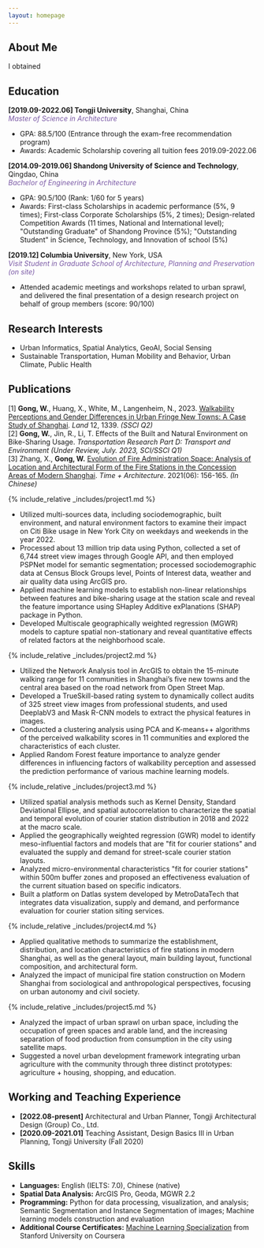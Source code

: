 ```yaml
---
layout: homepage
---
```


## About Me
<!-- 
I'm a <a href="https://med.nyu.edu/departments-institutes/population-health/divisions-sections-centers/biostatistics/" target="_blank"> Biostatistics</a> Ph.D. candidate at <a href="https://www.nyu.edu/" target="_blank"> New York University</a>'s <a href="https://med.nyu.edu/" target="_blank"> Grossman School of Medicine</a>, specifically within the <a href="https://med.nyu.edu/research/sackler-institute-graduate-biomedical-sciences/" target="_blank"> Vilcek institute of Biomedical Sciences</a> and the Department of <a href="https://med.nyu.edu/departments-institutes/population-health/" target="_blank"> Population Health</a>. Under the mentorship of Prof.  
working under the mentorship of Prof.<a href="https://med.nyu.edu/faculty/thaddeus-tarpey" target="_blank"> Thaddeus Tarpey</a>. My research involves developing statistical models that cater to high-dimensional complex data, such as functional and imaging data.

In the summer of 2022, I had the opportunity to work as a Data Scientist Intern at <a href="https://about.google" target="_blank"> Google</a>, where I applied my statistical skills to real-world problems. 
Prior to joining the Ph.D. program, I completed my master's degree in Biostatistics and Data Science from <a href="https://www.cornell.edu" target = "_blank"> Cornell University</a> advised by Prof. <a href= "https://www.idiaz.xyz" target = "_blank"> Iván Díaz</a>, and my bachelor's degree in International Finance from <a href="https://www.cueb.edu.cn" target = "_blank"> Capital University of Economics and Business</a>. 

Outside of academia, I began my journey as a professional swimmer at the age of 5 and went on to achieve several regional and national championships. I'm also passionate about Chinese calligraphy, and my artwork has been exhibited in top galleries and museums including the <a href="http://www.namoc.org/" target="_blank"> National Art Museum of China (Beijing)</a>. In addition, I am also interested in oil painting, and aeromodelling.
-->

I obtained



## Education
**[2019.09-2022.06] Tongji University**, Shanghai, China  
<i style="color:#7b5aa6">Master of Science in Architecture</i>
- GPA: 88.5/100 (Entrance through the exam-free recommendation program)
- Awards: Academic Scholarship covering all tuition fees 2019.09-2022.06

**[2014.09-2019.06] Shandong University of Science and Technology**, Qingdao, China  
<i style="color:#7b5aa6">Bachelor of Engineering in Architecture</i>
- GPA: 90.5/100 (Rank: 1/60 for 5 years)
- Awards: First-class Scholarships in academic performance (5%, 9 times); First-class Corporate Scholarships (5%, 2 times); Design-related Competition Awards (11 times, National and International level); "Outstanding Graduate" of Shandong Province (5%); "Outstanding Student" in Science, Technology, and Innovation of school (5%)

**[2019.12] Columbia University**, New York, USA  
<i style="color:#7b5aa6">Visit Student in Graduate School of Architecture, Planning and Preservation (on site)</i>
- Attended academic meetings and workshops related to urban sprawl, and delivered the final presentation of a design research project on behalf of group members (score: 90/100)


## Research Interests
<!-- 
- **Manifold Learning:** positive semi-definite manifolds learning
- **Machine Learning:** fairness AI, penalization and augmentation methods
- **Functional Data Analysis:** functional regression, and clustering methods
- **High-Dimensional Statistics:** matrix-valued regression and clustering, positive semi-definite matrices estimations
-->

- Urban Informatics, Spatial Analytics, GeoAI, Social Sensing
- Sustainable Transportation, Human Mobility and Behavior, Urban Climate, Public Health


## Publications
[1] **Gong, W.**, Huang, X., White, M., Langenheim, N., 2023. <a href="https://doi.org/10.3390/land12071339" target="_blank"> Walkability Perceptions and Gender Differences in Urban Fringe New Towns: A Case Study of Shanghai</a>. *Land* 12, 1339. *(SSCI Q2)*  
[2] **Gong, W.**, Jin, R., Li, T. Effects of the Built and Natural Environment on Bike-Sharing Usage. *Transportation Research Part D: Transport and Environment (Under Review, July. 2023, SCI/SSCI Q1)*  
[3] Zhang, X., **Gong, W.** <a href="https://doi.org/10.13717/j.cnki.ta.2021.06.025" target="_blank"> Evolution of Fire Administration Space: Analysis of Location and Architectural Form of the Fire Stations in the Concession Areas of Modern Shanghai</a>. *Time + Architecture*. 2021(06): 156-165. *(In Chinese)*

{% include_relative _includes/project1.md %}
-	Utilized multi-sources data, including sociodemographic, built environment, and natural environment factors to examine their impact on Citi Bike usage in New York City on weekdays and weekends in the year 2022.
-	Processed about 13 million trip data using Python, collected a set of 6,744 street view images through Google API, and then employed PSPNet model for semantic segmentation; processed sociodemographic data at Census Block Groups level, Points of Interest data, weather and air quality data using ArcGIS pro.
-	Applied machine learning models to establish non-linear relationships between features and bike-sharing usage at the station scale and reveal the feature importance using SHapley Additive exPlanations (SHAP) package in Python.
-	Developed Multiscale geographically weighted regression (MGWR) models to capture spatial non-stationary and reveal quantitative effects of related factors at the neighborhood scale.

{% include_relative _includes/project2.md %}
-	Utilized the Network Analysis tool in ArcGIS to obtain the 15-minute walking range for 11 communities in Shanghai’s five new towns and the central area based on the road network from Open Street Map.
-	Developed a TrueSkill-based rating system to dynamically collect audits of 325 street view images from professional students, and used DeeplabV3 and Mask R-CNN models to extract the physical features in images.
-	Conducted a clustering analysis using PCA and K-means++ algorithms of the perceived walkability scores in 11 communities and explored the characteristics of each cluster.
-	Applied Random Forest feature importance to analyze gender differences in influencing factors of walkability perception and assessed the prediction performance of various machine learning models.

{% include_relative _includes/project3.md %}
-	Utilized spatial analysis methods such as Kernel Density, Standard Deviational Ellipse, and spatial autocorrelation to characterize the spatial and temporal evolution of courier station distribution in 2018 and 2022 at the macro scale.
-	Applied the geographically weighted regression (GWR) model to identify meso-influential factors and models that are "fit for courier stations" and evaluated the supply and demand for street-scale courier station layouts.
-	Analyzed micro-environmental characteristics "fit for courier stations" within 500m buffer zones and proposed an effectiveness evaluation of the current situation based on specific indicators.
-	Built a platform on Datlas system developed by MetroDataTech that integrates data visualization, supply and demand, and performance evaluation for courier station siting services.

{% include_relative _includes/project4.md %}
-	Applied qualitative methods to summarize the establishment, distribution, and location characteristics of fire stations in modern Shanghai, as well as the general layout, main building layout, functional composition, and architectural form.
-	Analyzed the impact of municipal fire station construction on Modern Shanghai from sociological and anthropological perspectives, focusing on urban autonomy and civil society.

{% include_relative _includes/project5.md %}
-	Analyzed the impact of urban sprawl on urban space, including the occupation of green spaces and arable land, and the increasing separation of food production from consumption in the city using satellite maps.
-	Suggested a novel urban development framework integrating urban agriculture with the community through three distinct prototypes: agriculture + housing, shopping, and education.





## Working and Teaching Experience

<!--
- **[Feb. 2023]** <a href="https://www.sciencedirect.com/science/article/pii/S089990072200346X" target="_blank">*Low muscle mass is associated with a higher risk of all–cause and cardiovascular disease–specific mortality in cancer survivors*</a> has been accepted by **Nutrition**. 
- **[Aug. 2021]** <a href="https://www.jmcp.org/doi/full/10.18553/jmcp.2021.27.10.1482" target="_blank">*Validation of EHR medication fill data obtained through electronic linkage with pharmacies*</a> has been accepted by the **Journal of Managed Care & Specialty Pharmacy**.
- **[Jan. 2021]** <a href="https://onlinelibrary.wiley.com/doi/abs/10.1111/jocd.13486" target="_blank">*Quantitative evaluation of rejuvenation treatment of nasolabial fold wrinkles by regression model and 3D photography*</a> has been accepted by the **Journal of Cosmetic Dermatology**.
-->
- **[2022.08-present]** Architectural and Urban Planner, Tongji Architectural Design (Group) Co., Ltd.  
- **[2020.09-2021.01]** Teaching Assistant, Design Basics III in Urban Planning, Tongji University (Fall 2020) 

## Skills
- **Languages:** English (IELTS: 7.0), Chinese (native)
- **Spatial Data Analysis:** ArcGIS Pro, Geoda, MGWR 2.2
- **Programming:** Python for data processing, visualization, and analysis; Semantic Segmentation and Instance Segmentation of images; Machine learning models construction and evaluation
- **Additional Course Certificates:** <a href="assets/files/Coursera Machine Learning Specialization.pdf" target="_blank">Machine Learning Specialization</a> from Stanford University on Coursera





